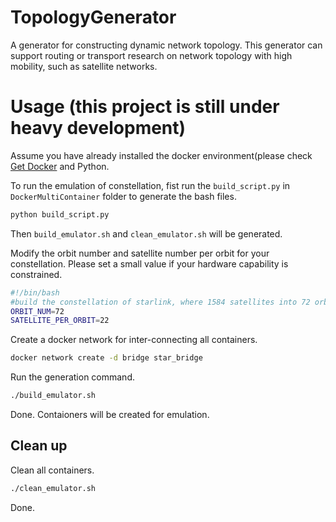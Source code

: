 # TopologyGenerator
A generator for constructing dynamic network topology. This generator can support routing or transport research on network topology with high mobility, such as satellite networks.

# Usage (this project is still under heavy development)

Assume you have already installed the docker environment(please check [Get Docker](https://docs.docker.com/get-docker/) and Python.

To run the emulation of constellation, fist run the `build_script.py` in `DockerMultiContainer` folder to generate the bash files.

```bash
python build_script.py
```
Then `build_emulator.sh` and `clean_emulator.sh` will be generated. 

Modify the orbit number and satellite number per orbit for your constellation. Please set a small value if your hardware capability is constrained.

```bash
#!/bin/bash
#build the constellation of starlink, where 1584 satellites into 72 orbital planes of 22 satellites each
ORBIT_NUM=72
SATELLITE_PER_ORBIT=22
```
Create a docker network for inter-connecting all containers. 

```bash
docker network create -d bridge star_bridge
```

Run the generation command.

```bash
./build_emulator.sh
```

Done. Contaioners will be created for emulation.

## Clean up
Clean all containers.
```bash
./clean_emulator.sh
```

Done.

